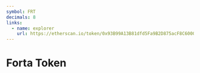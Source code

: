 ```yaml
---
symbol: FRT
decimals: 8
links:
  - name: explorer
    url: https://etherscan.io/token/0x93B99A13B81dfd5Fa9B2D875acF8C600047b193A
---
```


# Forta Token
